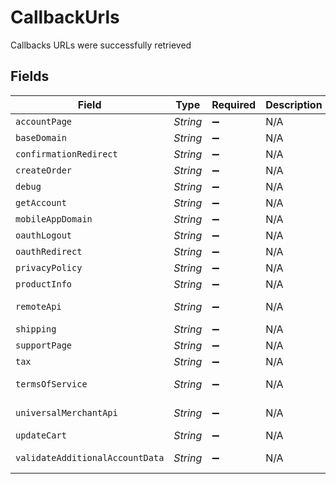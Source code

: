 # CallbackUrls

Callbacks URLs were successfully retrieved


## Fields

| Field                                         | Type                                          | Required                                      | Description                                   | Example                                       |
| --------------------------------------------- | --------------------------------------------- | --------------------------------------------- | --------------------------------------------- | --------------------------------------------- |
| `accountPage`                                 | *String*                                      | :heavy_minus_sign:                            | N/A                                           | https://www.example.com/account               |
| `baseDomain`                                  | *String*                                      | :heavy_minus_sign:                            | N/A                                           | https://www.example.com/                      |
| `confirmationRedirect`                        | *String*                                      | :heavy_minus_sign:                            | N/A                                           | https://www.example.com/bolt/redirect         |
| `createOrder`                                 | *String*                                      | :heavy_minus_sign:                            | N/A                                           | https://www.example.com/bolt/order            |
| `debug`                                       | *String*                                      | :heavy_minus_sign:                            | N/A                                           | https://www.example.com/bolt/debug            |
| `getAccount`                                  | *String*                                      | :heavy_minus_sign:                            | N/A                                           | https://www.example.com/bolt/account          |
| `mobileAppDomain`                             | *String*                                      | :heavy_minus_sign:                            | N/A                                           | https://m.example.com/                        |
| `oauthLogout`                                 | *String*                                      | :heavy_minus_sign:                            | N/A                                           | https://www.example.com/bolt/logout           |
| `oauthRedirect`                               | *String*                                      | :heavy_minus_sign:                            | N/A                                           | https://www.example.com/bolt/oauth            |
| `privacyPolicy`                               | *String*                                      | :heavy_minus_sign:                            | N/A                                           | https://www.example.com/privacy-policy        |
| `productInfo`                                 | *String*                                      | :heavy_minus_sign:                            | N/A                                           | https://www.example.com/bolt/product          |
| `remoteApi`                                   | *String*                                      | :heavy_minus_sign:                            | N/A                                           | https://www.example.com/bolt/remote-api       |
| `shipping`                                    | *String*                                      | :heavy_minus_sign:                            | N/A                                           | https://www.example.com/bolt/shipping         |
| `supportPage`                                 | *String*                                      | :heavy_minus_sign:                            | N/A                                           | https://www.example.com/help                  |
| `tax`                                         | *String*                                      | :heavy_minus_sign:                            | N/A                                           | https://www.example.com/bolt/tax              |
| `termsOfService`                              | *String*                                      | :heavy_minus_sign:                            | N/A                                           | https://www.example.com/terms-of-service      |
| `universalMerchantApi`                        | *String*                                      | :heavy_minus_sign:                            | N/A                                           | https://www.example.com/bolt/merchant-api     |
| `updateCart`                                  | *String*                                      | :heavy_minus_sign:                            | N/A                                           | https://www.example.com/bolt/cart             |
| `validateAdditionalAccountData`               | *String*                                      | :heavy_minus_sign:                            | N/A                                           | https://www.example.com/bolt/validate-account |